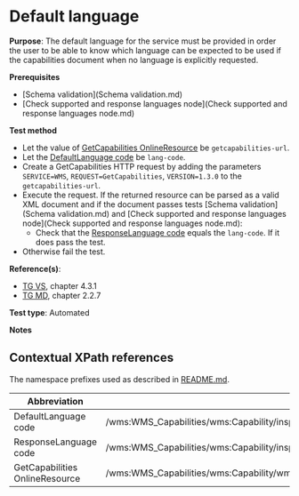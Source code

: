 # Default language

**Purpose**: The default language for the service must be provided in order the user to be able to know which
language can be expected to be used if the capabilities document when no language is explicitly requested.

**Prerequisites**

* [Schema validation](Schema validation.md)
* [Check supported and response languages node](Check supported and response languages node.md)

**Test method**

* Let the value of [GetCapabilities OnlineResource](#getcap-href) be ```getcapabilities-url```.
* Let the [DefaultLanguage code](#default-language) be ```lang-code```.
* Create a GetCapabilities HTTP request by adding the parameters ```SERVICE=WMS```, ```REQUEST=GetCapabilities```, ```VERSION=1.3.0``` to the ```getcapabilities-url```.
* Execute the request. If the returned resource can be parsed as a valid XML document and if the document passes tests [Schema validation](Schema validation.md) and [Check supported and response languages node](Check supported and response languages node.md):
  * Check that the [ResponseLanguage code](#response-language) equals the ```lang-code```. If it does pass the test.
* Otherwise fail the test.

**Reference(s)**:

* [TG VS](README.md#ref_TG_VS), chapter 4.3.1
* [TG MD](README.md#ref_TG_MD), chapter 2.2.7

**Test type**: Automated

**Notes**

## Contextual XPath references

The namespace prefixes used as described in [README.md](README.md#namespaces).

Abbreviation                                               |  XPath expression
---------------------------------------------------------- | -------------------------------------------------------------------------
DefaultLanguage code <a name="default-language"></a>   | /wms:WMS_Capabilities/wms:Capability/inspire_vs:ExtendedCapabilities[1]/inspire_common:SupportedLanguages/inspire_common:DefaultLanguage/inspire_common:Language
ResponseLanguage code <a name="response-language"></a>   | /wms:WMS_Capabilities/wms:Capability/inspire_vs:ExtendedCapabilities[1]/inspire_common:ResponseLanguage/inspire_common:Language
GetCapabilities OnlineResource <a name="getcap-href"></a> | /wms:WMS_Capabilities/wms:Capability/wms:Request/wms:GetCapabilities/wms:DCPType/wms:HTTP/(wms:Get&#124;wms:Post)[1]/wms:OnlineResource/@xlink:href
